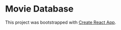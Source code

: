 # Movie Database

This project was bootstrapped with [Create React App](https://github.com/facebook/create-react-app).
